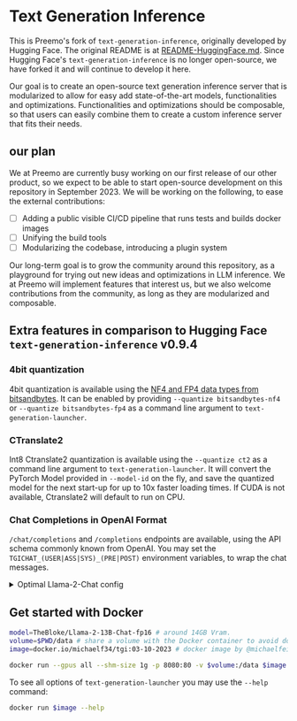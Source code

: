 # Text Generation Inference

This is Preemo's fork of `text-generation-inference`, originally developed by Hugging Face. The original README is at [README-HuggingFace.md](README-HuggingFace.md). Since Hugging Face's `text-generation-inference` is no longer open-source, we have forked it and will continue to develop it here.


Our goal is to create an open-source text generation inference server that is modularized to allow for easy add state-of-the-art models, functionalities and optimizations. Functionalities and optimizations should be composable, so that users can easily combine them to create a custom inference server that fits their needs.

## our plan

We at Preemo are currently busy working on our first release of our other product, so we expect to be able to start open-source development on this repository in September 2023. We will be working on the following, to ease the external contributions:

- [ ] Adding a public visible CI/CD pipeline that runs tests and builds docker images
- [ ] Unifying the build tools
- [ ] Modularizing the codebase, introducing a plugin system

Our long-term goal is to grow the community around this repository, as a playground for trying out new ideas and optimizations in LLM inference. We at Preemo will implement features that interest us, but we also welcome contributions from the community, as long as they are modularized and composable.

## Extra features in comparison to Hugging Face `text-generation-inference` v0.9.4

### 4bit quantization

4bit quantization is available using the [NF4 and FP4 data types from bitsandbytes](https://arxiv.org/pdf/2305.14314.pdf). It can be enabled by providing `--quantize bitsandbytes-nf4` or `--quantize bitsandbytes-fp4` as a command line argument to `text-generation-launcher`.

### CTranslate2

Int8 Ctranslate2 quantization is available using the `--quantize ct2` as a command line argument to `text-generation-launcher`. It will convert the PyTorch Model provided in `--model-id` on the fly, and save the quantized model for the next start-up for up to 10x faster loading times. If CUDA is not available, Ctranslate2 will default to run on CPU.

### Chat Completions in OpenAI Format

`/chat/completions` and `/completions` endpoints are available, using the API schema commonly known from OpenAI.
You may set the `TGICHAT_(USER|ASS|SYS)_(PRE|POST)` environment variables, to wrap the chat messages.

<details>
  <summary>Optimal Llama-2-Chat config</summary>
  For Llama-2, you should wrap each chat message with a different strings, depending on the role.
  Supported roles are `assistant`, `user`, `system`.
  
  ```bash
  TGICHAT_USER_PRE=" [INST] "
  TGICHAT_USER_POST=" [\\INST] "
  TGICHAT_ASS_PRE=""
  TGICHAT_ASS_POST=""
  TGICHAT_SYS_PRE=" [INST] <<SYS>> "
  TGICHAT_SYS_POST=" <</SYS>> [\\INST] "
  ```

  Note: To access a gated model, you may need to set: `HUGGING_FACE_HUB_TOKEN` for your access token.
  
</details>

## Get started with Docker

```bash
model=TheBloke/Llama-2-13B-Chat-fp16 # around 14GB Vram.
volume=$PWD/data # share a volume with the Docker container to avoid downloading weights every run
image=docker.io/michaelf34/tgi:03-10-2023 # docker image by @michaelfeil

docker run --gpus all --shm-size 1g -p 8080:80 -v $volume:/data $image --model-id $model --quantize ct2
```

To see all options of `text-generation-launcher` you may use the `--help` command: 
```bash
docker run $image --help
```
